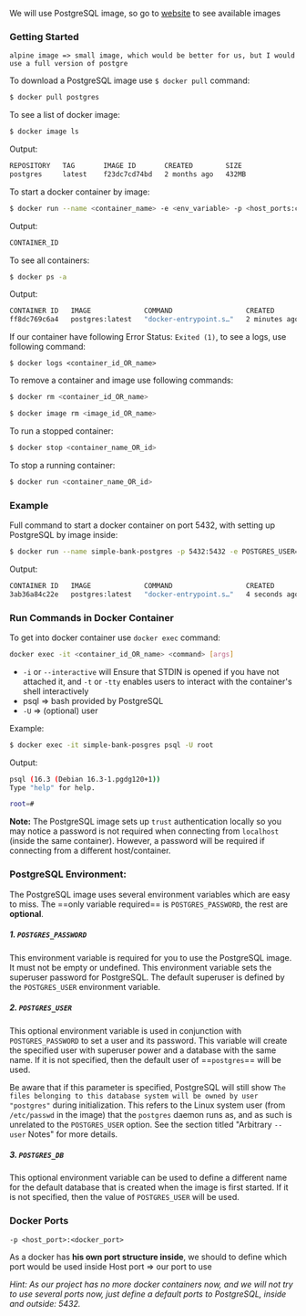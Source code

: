 We will use PostgreSQL image, so go to [website](https://hub.docker.com/_/postgres) to see available images

### Getting Started

`alpine image => small image, which would be better for us, but I would use a full version of postgre`

To download a PostgreSQL image use `$ docker pull` command:

```bash
$ docker pull postgres
```


To see a list of docker image:

```bash
$ docker image ls
```

Output:

```bash
REPOSITORY   TAG       IMAGE ID       CREATED        SIZE
postgres     latest    f23dc7cd74bd   2 months ago   432MB
```

To start a docker container by image:

```bash
$ docker run --name <container_name> -e <env_variable> -p <host_ports:container_ports> -d <image>:<tag>
```

Output:

```bash
CONTAINER_ID
```

To see all containers:

```bash
$ docker ps -a
```

Output:

```bash
CONTAINER ID   IMAGE             COMMAND                  CREATED         STATUS                     PORTS     NAMES
ff8dc769c6a4   postgres:latest   "docker-entrypoint.s…"   2 minutes ago   Exited (1) 2 minutes ago             postgres
```

If our container have following Error Status: `Exited (1)`, to see a logs, use following command:

```
$ docker logs <container_id_OR_name> 
```

To remove a container and image use following commands:

```bash
$ docker rm <container_id_OR_name>

$ docker image rm <image_id_OR_name>
```


To run a stopped container:

```bash
$ docker stop <container_name_OR_id>
```

To stop a running container:

```bash
$ docker run <container_name_OR_id>
```

### Example


Full command to start a docker container on port 5432, with setting up PostgreSQL by image inside:

```bash
$ docker run --name simple-bank-postgres -p 5432:5432 -e POSTGRES_USER=root -e POSTGRES_PASSWORD=qwerty123 -d postgres:latest
```

Output:

```bash
CONTAINER ID   IMAGE             COMMAND                  CREATED         STATUS         PORTS                                       NAMES
3ab36a84c22e   postgres:latest   "docker-entrypoint.s…"   4 seconds ago   Up 4 seconds   0.0.0.0:5432->5432/tcp, :::5432->5432/tcp   simple-bank-postgres
```

### Run Commands in Docker Container

To get into docker container use `docker exec` command:

```bash
docker exec -it <container_id_OR_name> <command> [args]
```

- `-i` or `--interactive` will Ensure that STDIN is opened if you have not attached it, and `-t` or `-tty` enables users to interact with the container's shell interactively
- psql => bash provided by PostgreSQL
- `-U` => (optional) user

Example:

```bash
$ docker exec -it simple-bank-posgres psql -U root
```

Output:

```bash
psql (16.3 (Debian 16.3-1.pgdg120+1))
Type "help" for help.

root=# 
```


**Note:** The PostgreSQL image sets up `trust` authentication locally so you may notice a password is not required when connecting from `localhost` (inside the same container). However, a password will be required if connecting from a different host/container.

### PostgreSQL Environment:

The PostgreSQL image uses several environment variables which are easy to miss. The ==only variable required== is `POSTGRES_PASSWORD`, the rest are **optional**.

##### 1. `POSTGRES_PASSWORD`

This environment variable is required for you to use the PostgreSQL image. It must not be empty or undefined. This environment variable sets the superuser password for PostgreSQL. The default superuser is defined by the `POSTGRES_USER` environment variable.

##### 2. `POSTGRES_USER`

This optional environment variable is used in conjunction with `POSTGRES_PASSWORD` to set a user and its password. This variable will create the specified user with superuser power and a database with the same name. If it is not specified, then the default user of ==`postgres`== will be used.

Be aware that if this parameter is specified, PostgreSQL will still show `The files belonging to this database system will be owned by user "postgres"` during initialization. This refers to the Linux system user (from `/etc/passwd` in the image) that the `postgres` daemon runs as, and as such is unrelated to the `POSTGRES_USER` option. See the section titled "Arbitrary `--user` Notes" for more details.

##### 3. `POSTGRES_DB`

This optional environment variable can be used to define a different name for the default database that is created when the image is first started. If it is not specified, then the value of `POSTGRES_USER` will be used.

### Docker Ports

`-p <host_port>:<docker_port>`

As a docker has **his own port structure inside**, we should to define which port would be used inside
Host port => our port to use

*Hint: As our project has no more docker containers now, and we will not try to use several ports now, just define a default ports to PostgreSQL, inside and outside:*
*5432.*


